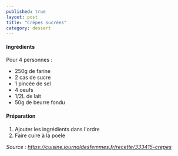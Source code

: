 ```yaml
---
published: true
layout: post
title: "Crêpes sucrées"
category: dessert
---
```


#### Ingrédients
Pour 4 personnes :
- 250g de farine
- 2 cas de sucre
- 1 pincée de sel
- 4 oeufs
- 1/2L de lait
- 50g de beurre fondu


#### Préparation
1. Ajouter les ingrédients dans l'ordre
2. Faire cuire à la poele
 
 
*Source : https://cuisine.journaldesfemmes.fr/recette/333415-crepes*
